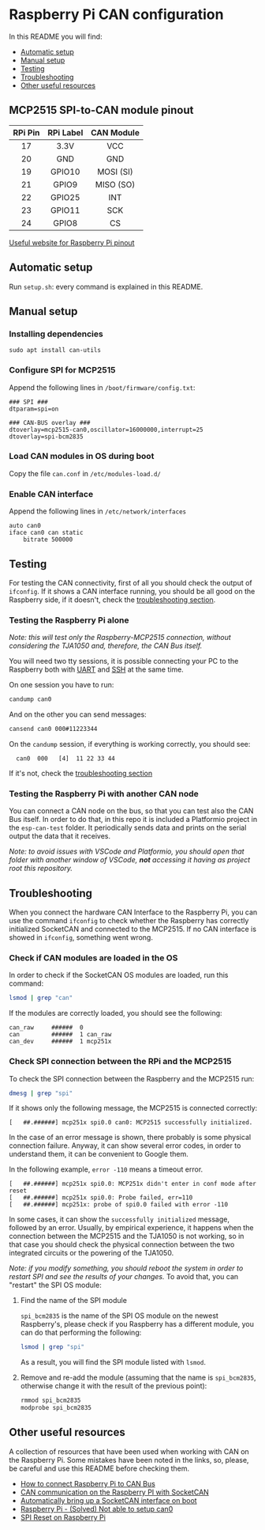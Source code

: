 # Raspberry Pi CAN configuration

In this README you will find:
- [Automatic setup](#automatic-setup)
- [Manual setup](#manual-setup)
- [Testing](#testing)
- [Troubleshooting](#troubleshooting)
- [Other useful resources](#other-useful-resources)

## MCP2515 SPI-to-CAN module pinout

| RPi Pin | RPi Label | CAN Module |
|:-------:|:---------:|:----------:|
| 17 	    | 3.3V      | VCC |
| 20 	    | GND       | GND |
| 19 	    | GPIO10    | MOSI (SI) |
| 21 	    | GPIO9     | MISO (SO) |
| 22 	    | GPIO25    | INT |
| 23 	    | GPIO11    | SCK |
| 24 	    | GPIO8     | CS |


[Useful website for Raspberry Pi pinout](https://pinout.xyz/#)

## Automatic setup

Run ```setup.sh```: every command is explained in this README.

## Manual setup

### Installing dependencies

```sudo apt install can-utils```

### Configure SPI for MCP2515

Append the following lines in ```/boot/firmware/config.txt```:

```
### SPI ###
dtparam=spi=on

### CAN-BUS overlay ###
dtoverlay=mcp2515-can0,oscillator=16000000,interrupt=25
dtoverlay=spi-bcm2835
```

### Load CAN modules in OS during boot

Copy the file ```can.conf``` in ```/etc/modules-load.d/```

### Enable CAN interface

Append the following lines in ```/etc/network/interfaces```

```
auto can0
iface can0 can static
	bitrate 500000
```

## Testing

For testing the CAN connectivity, first of all you should check the output of
``ifconfig``. If it shows a CAN interface running, you should be all good on the
Raspberry side, if it doesn't, check the [troubleshooting section](#troubleshooting).

### Testing the Raspberry Pi alone

_Note: this will test only the Raspberry-MCP2515 connection, without considering
the TJA1050 and, therefore, the CAN Bus itself._

You will need two tty sessions, it is possible connecting your PC to the
Raspberry both with [UART](https://github.com/policumbent/coltellino-svizzero/blob/main/debug-tools/raspberry_pi.md#uart)
and [SSH](https://github.com/policumbent/coltellino-svizzero/blob/main/debug-tools/raspberry_pi.md#ssh)
at the same time.

On one session you have to run:
```Bash
candump can0
```

And on the other you can send messages:
```Bash
cansend can0 000#11223344
```

On the ``candump`` session, if everything is working correctly, you should see:
```
  can0  000   [4]  11 22 33 44
```

If it's not, check the [troubleshooting section](#troubleshooting)

### Testing the Raspberry Pi with another CAN node

You can connect a CAN node on the bus, so that you can test also the CAN Bus
itself. In order to do that, in this repo it is included a Platformio project
in the ``esp-can-test`` folder. It periodically sends data and prints on the
serial output the data that it receives.

_Note: to avoid issues with VSCode and Platformio, you should open that folder
with another window of VSCode, **not** accessing it having as project root this
repository._

## Troubleshooting

When you connect the hardware CAN Interface to the Raspberry Pi, you can use the
command ``ifconfig`` to check whether the Raspberry has correctly initialized
SocketCAN and connected to the MCP2515. If no CAN interface is showed in
``ifconfig``, something went wrong.

### Check if CAN modules are loaded in the OS

In order to check if the SocketCAN OS modules are loaded, run this command:
```Bash
lsmod | grep "can"
```

If the modules are correctly loaded, you should see the following:
```
can_raw     ######  0
can         ######  1 can_raw
can_dev     ######  1 mcp251x
```

### Check SPI connection between the RPi and the MCP2515

To check the SPI connection between the Raspberry and the MCP2515 run:
```Bash
dmesg | grep "spi"
```

If it shows only the following message, the MCP2515 is connected correctly:
```
[   ##.######] mcp251x spi0.0 can0: MCP2515 successfully initialized.
```

In the case of an error message is shown, there probably is some physical
connection failure. Anyway, it can show several error codes, in order to
understand them, it can be convenient to Google them.

In the following example, ``error -110`` means a timeout error.
```
[   ##.######] mcp251x spi0.0: MCP251x didn't enter in conf mode after reset
[   ##.######] mcp251x spi0.0: Probe failed, err=110
[   ##.######] mcp251x: probe of spi0.0 failed with error -110
```

In some cases, it can show the ``successfully initialized`` message, followed by
an error. Usually, by empirical experience, it happens when the connection
between the MCP2515 and the TJA1050 is not working, so in that case you should
check the physical connection between the two integrated circuits or the
powering of the TJA1050.

_Note: if you modify something, you should reboot the system in order to restart
SPI and see the results of your changes._ To avoid that, you can "restart" the
SPI OS module:

1. Find the name of the SPI module

   ``spi_bcm2835`` is the name of the SPI OS module on the newest Raspberry's,
   please check if you Raspberry has a different module, you can do that performing
   the following:

   ```Bash
   lsmod | grep "spi"
   ```

   As a result, you will find the SPI module listed with ``lsmod``.

1. Remove and re-add the module (assuming that the name is ``spi_bcm2835``,
   otherwise change it with the result of the previous point):

   ```Bash
   rmmod spi_bcm2835
   modprobe spi_bcm2835
   ```

## Other useful resources

A collection of resources that have been used when working with CAN on the
Raspberry Pi. Some mistakes have been noted in the links, so, please, be careful
and use this README before checking them.

- [How to connect Raspberry Pi to CAN Bus](https://www.hackster.io/youness/how-to-connect-raspberry-pi-to-can-bus-b60235)
- [CAN communication on the Raspberry PI with SocketCAN](https://www.pragmaticlinux.com/2021/10/can-communication-on-the-raspberry-pi-with-socketcan/)
- [Automatically bring up a SocketCAN interface on boot](https://www.pragmaticlinux.com/2021/07/automatically-bring-up-a-socketcan-interface-on-boot/)
- [Raspberry Pi - (Solved) Not able to setup can0](https://forums.raspberrypi.com/viewtopic.php?t=311606)
- [SPI Reset on Raspberry Pi](https://stackoverflow.com/questions/37698895/spi-reset-on-raspberry-pi-after-gpio-usage#40066584)
